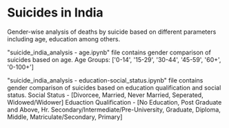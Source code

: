 # Suicides in India
Gender-wise analysis of deaths by suicide based on different parameters including age, education among others.

"suicide_india_analysis - age.ipynb" file contains gender comparison of suicides based on age. Age Groups: ['0-14', '15-29', '30-44', '45-59', '60+', '0-100+']

"suicide_india_analysis - education-social_status.ipynb" file contains gender comparison of suicides based on education qualification and social status.
Social Status - [Divorcee, Married, Never Married, Seperated, Widowed/Widower]
Eduaction Qualification - [No Education, Post Graduate and Above, Hr. Secondary/Intermediate/Pre-University, Graduate, Diploma, Middle, Matriculate/Secondary, Primary]